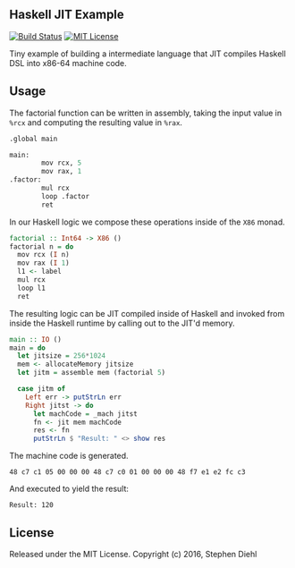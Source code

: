 Haskell JIT Example
-------------------

[![Build Status](https://travis-ci.org/sdiehl/tinyjit.svg)](https://travis-ci.org/sdiehl/tinyjit)
[![MIT License](http://img.shields.io/badge/license-mit-blue.svg)](https://github.com/sdiehl/tinyjit/blob/master/LICENSE)

Tiny example of building a intermediate language that JIT compiles Haskell DSL
into x86-64 machine code.

Usage
-----

The factorial function can be written in assembly, taking the input value in
``%rcx`` and computing the resulting value in ``%rax``.

```perl
.global main

main:
        mov rcx, 5
        mov rax, 1
.factor:
        mul rcx
        loop .factor
        ret
```

In our Haskell logic we compose these operations inside of the ``X86`` monad.

```haskell
factorial :: Int64 -> X86 ()
factorial n = do
  mov rcx (I n)
  mov rax (I 1)
  l1 <- label
  mul rcx
  loop l1
  ret
```

The resulting logic can be JIT compiled inside of Haskell and invoked from
inside the Haskell runtime by calling out to the JIT'd memory.

```haskell
main :: IO ()
main = do
  let jitsize = 256*1024
  mem <- allocateMemory jitsize
  let jitm = assemble mem (factorial 5)

  case jitm of
    Left err -> putStrLn err
    Right jitst -> do
      let machCode = _mach jitst
      fn <- jit mem machCode
      res <- fn
      putStrLn $ "Result: " <> show res
```

The machine code is generated.

```
48 c7 c1 05 00 00 00 48 c7 c0 01 00 00 00 48 f7 e1 e2 fc c3
```

And executed to yield the result:

```
Result: 120
```

License
-------

Released under the MIT License.
Copyright (c) 2016, Stephen Diehl
